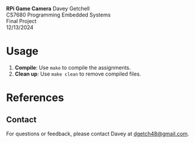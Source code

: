 **RPi Game Camera**
Davey Getchell<br>
CS7680 Programming Embedded Systems<br>
Final Project<br>
12/13/2024

# Usage
1. **Compile**: Use `make` to compile the assignments.
2. **Clean up**: Use `make clean` to remove compiled files.


# References

## Contact 
For questions or feedback, please contact Davey at [dgetch48@gmail.com](mailto:dgetch48@gmail.com).

